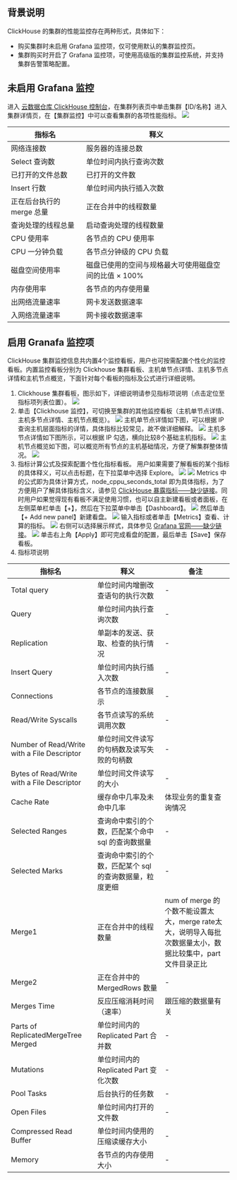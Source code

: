 ## 背景说明
ClickHouse 的集群的性能监控存在两种形式，具体如下：
- 购买集群时未启用 Grafana 监控项，仅可使用默认的集群监控页。
- 集群购买时开启了 Grafana 监控项，可使用高级版的集群监控系统，并支持集群告警策略配置。

## 未启用 Grafana 监控 
进入 [云数据仓库 ClickHouse 控制台](https://console.cloud.tencent.com/cdwch)，在集群列表页中单击集群【ID/名称】进入集群详情页，在【集群监控】中可以查看集群的各项性能指标。
![](https://main.qcloudimg.com/raw/b118e48c21c4c50fd4ed0328c3c8173e.png)

| 指标名                  | 释义                                                 |
| ----------------------- | ---------------------------------------------------- |
| 网络连接数              | 服务器的连接总数                                     |
| Select 查询数            | 单位时间内执行查询次数                               |
| 已打开的文件总数        | 已打开的文件数                                       |
| Insert 行数              | 单位时间内执行插入次数                               |
| 正在后台执行的 merge 总量 | 正在合并中的线程数量                                 |
| 查询处理的线程总量      | 启动查询处理的线程数量                               |
| CPU 使用率               | 各节点的 CPU 使用率                                    |
| CPU 一分钟负载          | 各节点分钟级的 CPU 负载                                |
| 磁盘空间使用率          | 磁盘已使用的空间与规格最大可使用磁盘空间的比值 × 100% |
| 内存使用率              | 各节点的内存使用量                                   |
| 出网络流量速率          | 网卡发送数据速率                                     |
| 入网络流量速率          | 网卡接收数据速率                                     |

## 启用 Granafa 监控项
ClickHouse 集群监控信息共内置4个监控看板，用户也可按需配置个性化的监控看板。内置监控看板分别为 Clickhouse 集群看板、主机单节点详情、主机多节点详情和主机节点概览，下面针对每个看板的指标及公式进行详细说明。
1. Clickhouse 集群看板，图示如下，详细说明请参见指标项说明（点击定位至指标项列表位置）。
![](https://main.qcloudimg.com/raw/ba7f07e734d775a706737f3f1d7773d2.png)
2. 单击【Clickhouse 监控】，可切换至集群的其他监控看板（主机单节点详情、主机多节点详情、主机节点概览）。
![](https://main.qcloudimg.com/raw/109e886fc2049b68a3fd5b9cff36fad6.png)
主机单节点详情如下图，可以根据 IP 查询主机层面指标的详情，具体指标比较常见，故不做详细解释。
![](https://main.qcloudimg.com/raw/74ca1b4edc14ed14feca9d9604349774.png)
主机多节点详情如下图所示，可以根据 IP 勾选，横向比较8个基础主机指标。
![](https://main.qcloudimg.com/raw/2d2ea643bf8fdf775ec2fe094bc50471.png)
主机节点概览如下图，可以概览所有节点的主机基础情况，方便了解集群整体情况。
![](https://main.qcloudimg.com/raw/50d4694409bb52f038a86ee86470557a.png)
3.	指标计算公式及探索配置个性化指标看板。
用户如果需要了解看板的某个指标的具体释义，可以点击标题，在下拉菜单中选择 Explore。
![](https://main.qcloudimg.com/raw/b554c5a628664413d31e63d1db224cc5.png)
![](https://main.qcloudimg.com/raw/48e230b468108fd6d639b446bd8a3081.png)
Metrics 中的公式即为具体计算方式，node_cppu_seconds_total 即为具体指标，为了方便用户了解具体指标含义，请参见 [ClickHouse 暴露指标——缺少链接]()。同时用户如果觉得现有看板不满足使用习惯，也可以自主新建看板或者面板，在左侧菜单栏单击【+】，然后在下拉菜单中单击【Dashboard】。
![](https://main.qcloudimg.com/raw/5860ae80ed2f08c3265515e426946cc3.png)
然后单击【+ Add new panel】新建看盘。
![](https://main.qcloudimg.com/raw/6203ab9604542e0007cf4d1138ef96b9.png)
输入指标或者单击【Metrics】查看、计算的指标。
![](https://main.qcloudimg.com/raw/cd72539e6d9322f50d4ab697ac74719a.png)
右侧可以选择展示样式，具体参见 [Grafana 官网——缺少链接]()。
![](https://main.qcloudimg.com/raw/6155e7249b8e20b3d02007301eafee03.png)
单击右上角【Apply】即可完成看盘的配置，最后单击【Save】保存看板。
4.	指标项说明
<table>
<thead>
<tr>
<th>指标名</th>
<th>释义</th>
<th>备注</th>
</tr>
</thead>
<tbody><tr>
<td>Total query</td>
<td>单位时间内增删改查语句的执行次数</td>
<td>-</td>
</tr>
<tr>
<td>Query</td>
<td>单位时间内执行查询次数</td>
<td>-</td>
</tr>
<tr>
<td>Replication</td>
<td>单副本的发送、获取、检查的执行情况</td>
<td>-</td>
</tr>
<tr>
<td>Insert Query</td>
<td>单位时间内执行插入次数</td>
<td>-</td>
</tr>
<tr>
<td>Connections</td>
<td>各节点的连接数展示</td>
<td>-</td>
</tr>
<tr>
<td>Read/Write  Syscalls</td>
<td>各节点读写的系统调用次数</td>
<td>-</td>
</tr>
<tr>
<td>Number of Read/Write with a File Descriptor</td>
<td>单位时间文件读写的句柄数及读写失败的句柄数</td>
<td>-</td>
</tr>
<tr>
<td>Bytes of  Read/Write with a File Descriptor</td>
<td>单位时间文件读写的大小</td>
<td>-</td>
</tr>
<tr>
<td>Cache Rate</td>
<td>缓存命中几率及未命中几率</td>
<td>体现业务的重复查询情况</td>
</tr>
<tr>
<td>Selected Ranges</td>
<td>查询命中索引的个数，匹配某个命中 sql 的查询数据量</td>
<td>-</td>
</tr>
<tr>
<td>Selected Marks</td>
<td>查询命中索引的个数，匹配某个 sql 的查询数据量，粒度更细</td>
<td>-</td>
</tr>
<tr>
<td>Merge1</td>
<td>正在合并中的线程数量</td>
<td>num of merge 的个数不能设置太大，merge rate太大，说明导入每批次数据量太小，数据比较集中，part 文件目录正比</td>
</tr>
<tr>
<td>Merge2</td>
<td>正在合并中的 MergedRows 数量</td>
<td>-</td>
</tr>
<tr>
<td>Merges Time</td>
<td>反应压缩消耗时间（速率）</td>
<td>跟压缩的数据量有关</td>
</tr>
<tr>
<td>Parts of  ReplicatedMergeTree Merged</td>
<td>单位时间内的 Replicated  Part 合并数</td>
<td>-</td>
</tr>
<tr>
<td>Mutations</td>
<td>单位时间内的 Replicated  Part 变化次数</td>
<td>-</td>
</tr>
<tr>
<td>Pool Tasks</td>
<td>后台执行的任务数</td>
<td>-</td>
</tr>
<tr>
<td>Open Files</td>
<td>单位时间内打开的文件数</td>
<td>-</td>
</tr>
<tr>
<td>Compressed Read  Buffer</td>
<td>单位时间内使用的压缩读缓存大小</td>
<td>-</td>
</tr>
<tr>
<td>Memory</td>
<td>各节点的内存使用大小</td>
<td>-</td>
</tr>
</tbody></table>
